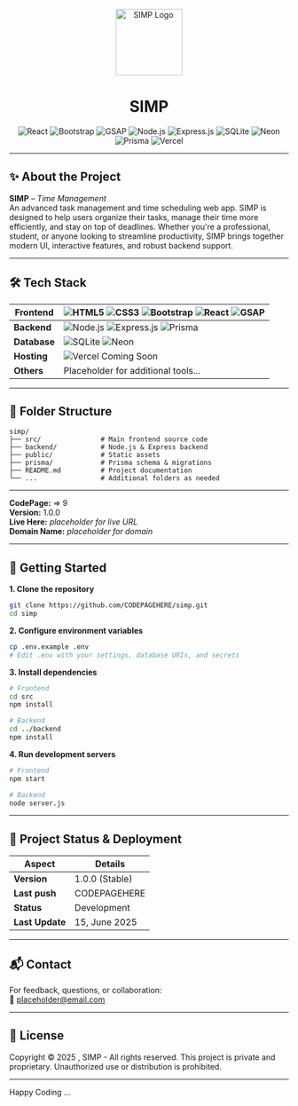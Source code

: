 <p align="center">
  <img src="path/to/your-logo.png" alt="SIMP Logo" width="120" />
</p>

<h1 align="center">SIMP</h1>

<!-- Professional tech stack badges -->
<p align="center">
  <img alt="React" src="https://img.shields.io/badge/Frontend-React-61dafb?style=for-the-badge&logo=react&logoColor=white"/>
  <img alt="Bootstrap" src="https://img.shields.io/badge/UI-Bootstrap-7952b3?style=for-the-badge&logo=bootstrap&logoColor=white"/>
  <img alt="GSAP" src="https://img.shields.io/badge/Animation-GSAP-88ce02?style=for-the-badge&logo=greensock&logoColor=white"/>
  <img alt="Node.js" src="https://img.shields.io/badge/Backend-Node.js-339933?style=for-the-badge&logo=node.js&logoColor=white"/>
  <img alt="Express.js" src="https://img.shields.io/badge/Server-Express.js-000000?style=for-the-badge&logo=express&logoColor=white"/>
  <img alt="SQLite" src="https://img.shields.io/badge/Database-SQLite-003b57?style=for-the-badge&logo=sqlite&logoColor=white"/>
  <img alt="Neon" src="https://img.shields.io/badge/Database-Neon-00e599?style=for-the-badge"/>
  <img alt="Prisma" src="https://img.shields.io/badge/ORM-Prisma-2d3748?style=for-the-badge&logo=prisma&logoColor=white"/>
  <img alt="Vercel" src="https://img.shields.io/badge/Hosting-Vercel-000?style=for-the-badge&logo=vercel&logoColor=white"/>
</p>

---

## ✨ About the Project

**SIMP** – *Time Management*  
An advanced task management and time scheduling web app. SIMP is designed to help users organize their tasks, manage their time more efficiently, and stay on top of deadlines. Whether you're a professional, student, or anyone looking to streamline productivity, SIMP brings together modern UI, interactive features, and robust backend support.

---

## 🛠 Tech Stack

| **Frontend** | <img alt="HTML5" src="https://img.shields.io/badge/Markup-HTML5-e44d26?style=for-the-badge&logo=html5&logoColor=white"/> <img alt="CSS3" src="https://img.shields.io/badge/Style-CSS3-1572b6?style=for-the-badge&logo=css3&logoColor=white"/> <img alt="Bootstrap" src="https://img.shields.io/badge/UI-Bootstrap-7952b3?style=for-the-badge&logo=bootstrap&logoColor=white"/> <img alt="React" src="https://img.shields.io/badge/Frontend-React-61dafb?style=for-the-badge&logo=react&logoColor=white"/> <img alt="GSAP" src="https://img.shields.io/badge/Animation-GSAP-88ce02?style=for-the-badge&logo=greensock&logoColor=white"/> |
| --- | --- |
| **Backend** | <img alt="Node.js" src="https://img.shields.io/badge/Backend-Node.js-339933?style=for-the-badge&logo=node.js&logoColor=white"/> <img alt="Express.js" src="https://img.shields.io/badge/Server-Express.js-000000?style=for-the-badge&logo=express&logoColor=white"/> <img alt="Prisma" src="https://img.shields.io/badge/ORM-Prisma-2d3748?style=for-the-badge&logo=prisma&logoColor=white"/> |
| **Database** | <img alt="SQLite" src="https://img.shields.io/badge/Database-SQLite-003b57?style=for-the-badge&logo=sqlite&logoColor=white"/> <img alt="Neon" src="https://img.shields.io/badge/Database-Neon-00e599?style=for-the-badge"/> |
| **Hosting** | <img alt="Vercel" src="https://img.shields.io/badge/Hosting-Vercel-000?style=for-the-badge&logo=vercel&logoColor=white"/> <span>Coming Soon</span> |
| **Others** | Placeholder for additional tools... |

---

## 📁 Folder Structure

```
simp/
├── src/               # Main frontend source code
├── backend/           # Node.js & Express backend
├── public/            # Static assets
├── prisma/            # Prisma schema & migrations
├── README.md          # Project documentation
└── ...                # Additional folders as needed
```

---

**CodePage:** => 9  
**Version:** 1.0.0  
**Live Here:** _placeholder for live URL_  
**Domain Name:** _placeholder for domain_

---

## 🚀 Getting Started

**1. Clone the repository**
```bash
git clone https://github.com/CODEPAGEHERE/simp.git
cd simp
```

**2. Configure environment variables**
```bash
cp .env.example .env
# Edit .env with your settings, database URIs, and secrets
```

**3. Install dependencies**
```bash
# Frontend
cd src
npm install

# Backend
cd ../backend
npm install
```

**4. Run development servers**
```bash
# Frontend
npm start

# Backend
node server.js
```

---

## 🚦 Project Status & Deployment

| Aspect            | Details                                   |
|-------------------|-------------------------------------------|
| **Version**       | 1.0.0 (Stable)                            |
| **Last push**     | CODEPAGEHERE                              |
| **Status**        | Development                               |
| **Last Update**   | 15, June 2025                             |

---

## 📬 Contact

For feedback, questions, or collaboration:  
📧 placeholder@email.com

---

## 📄 License

Copyright © 2025 , SIMP - All rights reserved.
This project is private and proprietary. Unauthorized use or distribution is prohibited.

---

Happy Coding ...